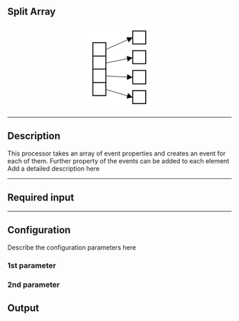 ## Split Array

<p align="center"> 
    <img src="icon.png" width="150px;"/>
</p>

***

## Description

This processor takes an array of event properties and creates an event for each of them. Further property of the events can be added to each element
Add a detailed description here

***

## Required input


***

## Configuration

Describe the configuration parameters here

### 1st parameter


### 2nd parameter

## Output